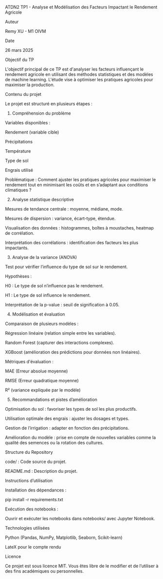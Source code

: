 ATDN2 TP1 - Analyse et Modélisation des Facteurs Impactant le Rendement Agricole

Auteur

Remy XU - M1 OIVM

Date

26 mars 2025

Objectif du TP

L'objectif principal de ce TP est d'analyser les facteurs influençant le rendement agricole en utilisant des méthodes statistiques et des modèles de machine learning. L'étude vise à optimiser les pratiques agricoles pour maximiser la production.

Contenu du projet

Le projet est structuré en plusieurs étapes :

1. Compréhension du problème

Variables disponibles :

Rendement (variable cible)

Précipitations

Température

Type de sol

Engrais utilisé

Problématique : Comment ajuster les pratiques agricoles pour maximiser le rendement tout en minimisant les coûts et en s’adaptant aux conditions climatiques ?

2. Analyse statistique descriptive

Mesures de tendance centrale : moyenne, médiane, mode.

Mesures de dispersion : variance, écart-type, étendue.

Visualisation des données : histogrammes, boîtes à moustaches, heatmap de corrélation.

Interprétation des corrélations : identification des facteurs les plus impactants.

3. Analyse de la variance (ANOVA)

Test pour vérifier l’influence du type de sol sur le rendement.

Hypothèses :

H0 : Le type de sol n’influence pas le rendement.

H1 : Le type de sol influence le rendement.

Interprétation de la p-value : seuil de signification à 0.05.

4. Modélisation et évaluation

Comparaison de plusieurs modèles :

Régression linéaire (relation simple entre les variables).

Random Forest (capturer des interactions complexes).

XGBoost (amélioration des prédictions pour données non linéaires).

Métriques d'évaluation :

MAE (Erreur absolue moyenne)

RMSE (Erreur quadratique moyenne)

R² (variance expliquée par le modèle)

5. Recommandations et pistes d’amélioration

Optimisation du sol : favoriser les types de sol les plus productifs.

Utilisation optimale des engrais : ajuster les dosages et types.

Gestion de l’irrigation : adapter en fonction des précipitations.

Amélioration du modèle : prise en compte de nouvelles variables comme la qualité des semences ou la rotation des cultures.

Structure du Repository

code/ : Code source du projet.

README.md : Description du projet.

Instructions d’utilisation

Installation des dépendances :

pip install -r requirements.txt

Exécution des notebooks :

Ouvrir et exécuter les notebooks dans notebooks/ avec Jupyter Notebook.

Technologies utilisées

Python (Pandas, NumPy, Matplotlib, Seaborn, Scikit-learn)

LateX pour le compte rendu

Licence

Ce projet est sous licence MIT. Vous êtes libre de le modifier et de l’utiliser à des fins académiques ou personnelles.
